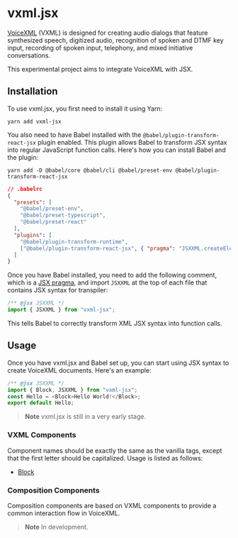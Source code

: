 # vxml.jsx

[VoiceXML](https://www.w3.org/TR/voicexml20) (VXML) is designed for creating audio dialogs that feature synthesized speech, digitized audio, recognition of spoken and DTMF key input, recording of spoken input, telephony, and mixed initiative conversations.

This experimental project aims to integrate VoiceXML with JSX.

## Installation

To use vxml.jsx, you first need to install it using Yarn:

```shell
yarn add vxml-jsx
```

You also need to have Babel installed with the `@babel/plugin-transform-react-jsx` plugin enabled. This plugin allows Babel to transform JSX syntax into regular JavaScript function calls. Here's how you can install Babel and the plugin:

```shell
yarn add -D @babel/core @babel/cli @babel/preset-env @babel/plugin-transform-react-jsx
```

```json
// .babelrc
{
  "presets": [
    "@babel/preset-env",
    "@babel/preset-typescript",
    "@babel/preset-react"
  ],
  "plugins": [
    "@babel/plugin-transform-runtime",
    ["@babel/plugin-transform-react-jsx", { "pragma": "JSXXML.createElement" }]
  ]
}
```

Once you have Babel installed, you need to add the following comment, which is a [JSX pragma](https://www.gatsbyjs.com/blog/2019-08-02-what-is-jsx-pragma/), and import `JSXXML` at the top of each file that contains JSX syntax for transpiler:

```javascript
/** @jsx JSXXML */
import { JSXXML } from "vxml-jsx";
```

This tells Babel to correctly transform XML JSX syntax into function calls.

## Usage

Once you have vxml.jsx and Babel set up, you can start using JSX syntax to create VoiceXML documents. Here's an example:

```javascript
/** @jsx JSXXML */
import { Block, JSXXML } from "vxml-jsx";
const Hello = <Block>Hello World!</Block>;
export default Hello;
```

> **Note**
> vxml.jsx is still in a very early stage.

### VXML Components

Component names should be exactly the same as the vanilla tags, except that the first letter should be capitalized. Usage is listed as follows:

- [Block](tests/Block.test.tsx)

### Composition Components

Composition components are based on VXML components to provide a common interaction flow in VoiceXML.

> **Note**
> In development.
